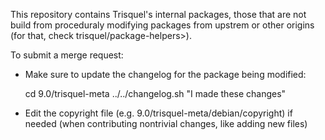 This repository contains Trisquel's internal packages, those that are not build from proceduraly modifying packages from upstrem or other origins (for that, check trisquel/package-helpers>).

To submit a merge request:
  * Make sure to update the changelog for the package being modified:

      cd 9.0/trisquel-meta
      ../../changelog.sh "I made these changes"

  * Edit the copyright file (e.g. 9.0/trisquel-meta/debian/copyright) if needed (when contributing nontrivial changes, like adding new files)